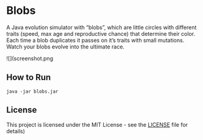 # Blobs

A Java evolution simulator with “blobs”, which are little circles with different traits (speed, max age and reproductive chance) that determine their color. Each time a blob duplicates it passes on it’s traits with small mutations. Watch your blobs evolve into the ultimate race.

![](screenshot.png


## How to Run

```
java -jar blobs.jar
```

## License

This project is licensed under the MIT License - see the [LICENSE](LICENSE) file for details)